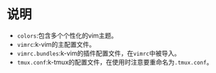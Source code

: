 # 说明
* `colors`:包含多个个性化的vim主题。
* `vimrc`:k-vim的主配置文件。
* `vimrc.bundles`:k-vim的插件配置文件，在`vimrc`中被导入。
* `tmux.conf`:k-tmux的配置文件，在使用时注意要重命名为`.tmux.conf`。
